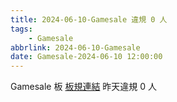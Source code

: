 ```yaml
---
title: 2024-06-10-Gamesale 違規 0 人
tags:
    - Gamesale
abbrlink: 2024-06-10-Gamesale
date: Gamesale-2024-06-10 12:00:00
---
```

Gamesale 板 [板規連結](https://www.ptt.cc/bbs/Gossiping/M.1637425085.A.07D.html)
昨天違規 0 人
